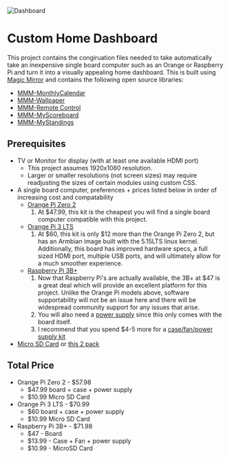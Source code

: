 ![Dashboard](MM_calendar_time_weather_notes_sports.png)

# Custom Home Dashboard
This project contains the congiruation files needed to take automatically take an inexpensive single board computer such as an Orange or Raspberry Pi and turn it into a visually appealing home dashboard. This is built using [Magic Mirror](https://github.com/MichMich/MagicMirror) and contains the following open source libraries:
* [MMM-MonthlyCalendar](https://github.com/kolbyjack/MMM-MonthlyCalendar)
* [MMM-Wallpaper](https://github.com/kolbyjack/MMM-Wallpaper)
* [MMM-Remote Control](https://github.com/Jopyth/MMM-Remote-Control)
* [MMM-MyScoreboard](https://github.com/jclarke0000/MMM-MyScoreboard)
* [MMM-MyStandings](https://github.com/vincep5/MMM-MyStandings)

## Prerequisites
* TV or Monitor for display (with at least one available HDMI port)
  - This project assumes 1920x1080 resolution.
  - Larger or smaller resolutions (not screen sizes) may require readjusting the sizes of certain modules using custom CSS.
* A single board computer, preferences + prices listed below in order of increasing cost and compatability
  - [Orange Pi Zero 2](https://www.amazon.com/Orange-Pi-Allwinner-Open-Source-Android10/dp/B0B973214J)
    1. At $47.99, this kit is the cheapest you will find a single board computer compatible with this project.
  - [Orange Pi 3 LTS](https://www.amazon.com/Orange-Pi-Allwinner-Computer-Support/dp/B09TQZH4GJ/ref=sr_1_2?crid=1DL5D33N6X4BQ&keywords=orange+pi+3+lts&qid=1698512209&s=electronics&sprefix=orange+pi+3+lts%2Celectronics%2C59&sr=1-2&ufe=app_do%3Aamzn1.fos.18ed3cb5-28d5-4975-8bc7-93deae8f9840)
    1. At $60, this kit is only $12 more than the Orange Pi Zero 2, but has an Armbian image built with the 5.15LTS linux kernel. Additionally, this board has improved hardware specs, a full sized HDMI port, multiple USB ports, and will ultimately allow for a much smoother experience.
  - [Raspberry Pi 3B+](https://www.amazon.com/Raspberry-Pi-Model-Board-Plus/dp/B0BNJPL4MW/ref=sr_1_3?crid=2I2PYM9BYT84N&keywords=Raspberry+pi+3b&qid=1698512655&s=electronics&sprefix=raspberry+pi+3b%2Celectronics%2C62&sr=1-3)
    1. Now that Raspberry Pi's are actually available, the 3B+ at $47 is a great deal which will provide an excellent platform for this project. Unlike the Orange Pi models above, software supportability will not be an issue here and there will be widespread community support for any issues that arise.
    2. You will also need a [power supply](https://www.amazon.com/CanaKit-Raspberry-Supply-Adapter-Listed/dp/B00MARDJZ4/ref=sr_1_20?crid=NIYOW2YJD5MA&keywords=Raspberry+pi+3b%2B+kit&qid=1698512808&s=electronics&sprefix=raspberry+pi+3b%2B+kit%2Celectronics%2C60&sr=1-20) since this only comes with the board itself.
    3. I recommend that you spend $4-5 more for a [case/fan/power supply kit](https://www.amazon.com/Miuzei-Raspberry-Heatsinks-Supply-Compatible/dp/B07BTHNW9W/ref=pd_bxgy_img_sccl_2/140-1220211-7057031?pd_rd_w=yHsPN&content-id=amzn1.sym.43d28dfc-aa4f-4ef6-b591-5ab7095e137f&pf_rd_p=43d28dfc-aa4f-4ef6-b591-5ab7095e137f&pf_rd_r=77PRN4345TAQBB92NSYY&pd_rd_wg=HIgEW&pd_rd_r=a928bf38-6300-4a4a-a4b2-0d26a1f7043f&pd_rd_i=B07BTHNW9W&psc=1)
* [Micro SD Card](https://www.amazon.com/SanDisk-Extreme-microSDXC-Memory-Adapter/dp/B09X7C7LL1/ref=sr_1_8?crid=1MAY66DVIZ0FQ&keywords=micro+sd+card&qid=1698513031&s=electronics&sprefix=micro+sd+card%2Celectronics%2C85&sr=1-8) or [this 2 pack](https://www.amazon.com/SanDisk-2-Pack-microSDHC-Memory-2x32GB/dp/B08J4HJ98L/ref=sr_1_5?crid=6UVN6B6DWQJW&keywords=micro%2Bsd%2Bcard&qid=1698512146&s=electronics&sprefix=micro%2Bsd%2Bcard%2Celectronics%2C67&sr=1-5&th=1)

## Total Price
* Orange Pi Zero 2 - $57.98
  - $47.99 board + case + power supply
  - $10.99 Micro SD Card
* Orange Pi 3 LTS - $70.99
  - $60 board + case + power supply
  - $10.99 Micro SD Card
* Raspberry Pi 3B+ - $71.98
  * $47 - Board
  * $13.99 - Case + Fan + power supply
  * $10.99 - MicroSD Card
